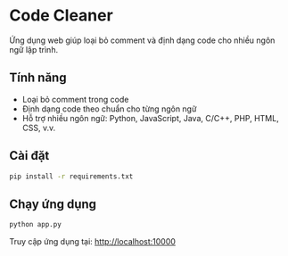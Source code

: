 # Code Cleaner

Ứng dụng web giúp loại bỏ comment và định dạng code cho nhiều ngôn ngữ lập trình.

## Tính năng

- Loại bỏ comment trong code
- Định dạng code theo chuẩn cho từng ngôn ngữ
- Hỗ trợ nhiều ngôn ngữ: Python, JavaScript, Java, C/C++, PHP, HTML, CSS, v.v.

## Cài đặt

```bash
pip install -r requirements.txt
```

## Chạy ứng dụng

```bash
python app.py
```

Truy cập ứng dụng tại: [http://localhost:10000](http://localhost:10000)
